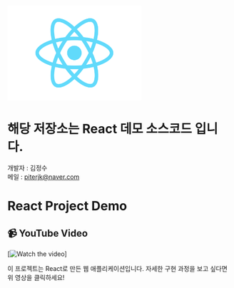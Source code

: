 <img src="src/logo.svg" alt="React 로고" width="300"/>

# 해당 저장소는 React 데모 소스코드 입니다.
개발자 : 김정수\
메일 : piterjk@naver.com




# React Project Demo


## 📹 YouTube Video
[![Watch the video]([https://www.youtube.com/watch?v=dQw4w9WgXcQ](https://youtu.be/3JcPcnIaxuE?si=5y6LgHigL-kHV2ko))]

이 프로젝트는 React로 만든 웹 애플리케이션입니다. 자세한 구현 과정을 보고 싶다면 위 영상을 클릭하세요!


